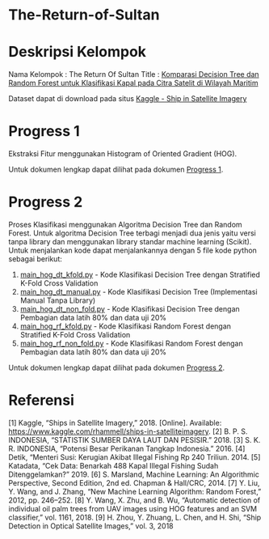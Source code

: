 # The-Return-of-Sultan

# Deskripsi Kelompok
Nama Kelompok : The Return Of Sultan
Title : [Komparasi Decision Tree dan Random Forest untuk Klasifikasi Kapal pada Citra Satelit di Wilayah Maritim](Documents/The%20Return%20of%20Sultan_proposal.pdf)

Dataset dapat di download pada situs [Kaggle - Ship in Satellite Imagery](https://www.kaggle.com/rhammell/ships-in-satelliteimagery)

# Progress 1
Ekstraksi Fitur menggunakan Histogram of Oriented Gradient (HOG).

Untuk dokumen lengkap dapat dilihat pada dokumen [Progress 1](Documents/The%20Return%20of%20Sultan_progress1.pdf).

# Progress 2
Proses Klasifikasi menggunakan Algoritma Decision Tree dan Random Forest. Untuk algoritma Decision Tree terbagi menjadi dua jenis yaitu versi tanpa library dan menggunakan library standar machine learning (Scikit). Untuk menjalankan kode dapat menjalankannya dengan 5 file kode python sebagai berikut: 
1. [main_hog_dt_kfold.py](main_hog_dt_kfold.py) - Kode Klasifikasi Decision Tree dengan Stratified K-Fold Cross Validation
2. [main_hog_dt_manual.py](main_hog_dt_manual.py) - Kode Klasifikasi Decision Tree (Implementasi Manual Tanpa Library)
3. [main_hog_dt_non_fold.py](main_hog_dt_non_fold.py) - Kode Klasifikasi Decision Tree dengan Pembagian data latih 80% dan data uji 20%
4. [main_hog_rf_kfold.py](main_hog_rf_kfold.py) - Kode Klasifikasi Random Forest dengan Stratified K-Fold Cross Validation
5. [main_hog_rf_non_fold.py](main_hog_rf_non_fold.py) - Kode Klasifikasi Random Forest dengan Pembagian data latih 80% dan data uji 20%

Untuk dokumen lengkap dapat dilihat pada dokumen [Progress 2](Documents/The%20Return%20of%20Sultan_progress2.pdf).

# Referensi
[1] Kaggle, “Ships in Satellite Imagery,” 2018. [Online]. Available: https://www.kaggle.com/rhammell/ships-in-satelliteimagery.
[2] B. P. S. INDONESIA, “STATISTIK SUMBER DAYA LAUT DAN PESISIR.” 2018.
[3] S. K. R. INDONESIA, “Potensi Besar Perikanan Tangkap Indonesia.” 2016.
[4] Detik, “Menteri Susi: Kerugian Akibat Illegal Fishing Rp 240 Triliun. 2014.
[5] Katadata, “Cek Data: Benarkah 488 Kapal Illegal Fishing Sudah Ditenggelamkan?” 2019.
[6] S. Marsland, Machine Learning: An Algorithmic Perspective, Second Edition, 2nd ed. Chapman & Hall/CRC, 2014.
[7] Y. Liu, Y. Wang, and J. Zhang, “New Machine Learning Algorithm: Random Forest,” 2012, pp. 246–252.
[8] Y. Wang, X. Zhu, and B. Wu, “Automatic detection of individual oil palm trees from UAV images using HOG features and an SVM classifier,” vol. 1161, 2018.
[9] H. Zhou, Y. Zhuang, L. Chen, and H. Shi, “Ship Detection in Optical Satellite Images,” vol. 3, 2018